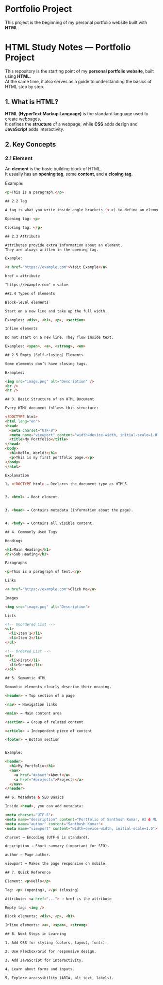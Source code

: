 # Portfolio Project

This project is the beginning of my personal portfolio website built with **HTML**.  


# HTML Study Notes — Portfolio Project

This repository is the starting point of my **personal portfolio website**, built using **HTML**.  
At the same time, it also serves as a guide to understanding the basics of HTML step by step.  

## 1. What is HTML?

**HTML (HyperText Markup Language)** is the standard language used to create webpages.  
It defines the **structure** of a webpage, while **CSS** adds design and **JavaScript** adds interactivity.  

## 2. Key Concepts

### 2.1 Element
An **element** is the basic building block of HTML.  
It usually has an **opening tag**, some **content**, and a **closing tag**.  

Example:  
```html
<p>This is a paragraph.</p>

## 2.2 Tag

A tag is what you write inside angle brackets (< >) to define an element.

Opening tag: <p>

Closing tag: </p>

## 2.3 Attribute

Attributes provide extra information about an element.
They are always written in the opening tag.

Example:

<a href="https://example.com">Visit Example</a>

href = attribute

"https://example.com" = value

##2.4 Types of Elements

Block-level elements

Start on a new line and take up the full width.

Examples: <div>, <h1>, <p>, <section>

Inline elements

Do not start on a new line. They flow inside text.

Examples: <span>, <a>, <strong>, <em>

## 2.5 Empty (Self-closing) Elements

Some elements don’t have closing tags.

Examples:

<img src="image.png" alt="Description" />
<br />
<hr />

## 3. Basic Structure of an HTML Document

Every HTML document follows this structure:

<!DOCTYPE html>
<html lang="en">
<head>
  <meta charset="UTF-8">
  <meta name="viewport" content="width=device-width, initial-scale=1.0">
  <title>My Portfolio</title>
</head>
<body>
  <h1>Hello, World!</h1>
  <p>This is my first portfolio page.</p>
</body>
</html>

Explanation

1. <!DOCTYPE html> → Declares the document type as HTML5.


2. <html> → Root element.


3. <head> → Contains metadata (information about the page).


4. <body> → Contains all visible content.

## 4. Commonly Used Tags

Headings

<h1>Main Heading</h1>
<h2>Sub Heading</h2>

Paragraphs

<p>This is a paragraph of text.</p>

Links

<a href="https://example.com">Click Me</a>

Images

<img src="image.png" alt="Description">

Lists

<!-- Unordered List -->
<ul>
  <li>Item 1</li>
  <li>Item 2</li>
</ul>

<!-- Ordered List -->
<ol>
  <li>First</li>
  <li>Second</li>
</ol>

## 5. Semantic HTML

Semantic elements clearly describe their meaning.

<header> → Top section of a page

<nav> → Navigation links

<main> → Main content area

<section> → Group of related content

<article> → Independent piece of content

<footer> → Bottom section


Example:

<header>
  <h1>My Portfolio</h1>
  <nav>
    <a href="#about">About</a>
    <a href="#projects">Projects</a>
  </nav>
</header>

## 6. Metadata & SEO Basics

Inside <head>, you can add metadata:

<meta charset="UTF-8">
<meta name="description" content="Portfolio of Santhosh Kumar, AI & ML Student">
<meta name="author" content="Santhosh Kumar">
<meta name="viewport" content="width=device-width, initial-scale=1.0">

charset → Encoding (UTF-8 is standard).

description → Short summary (important for SEO).

author → Page author.

viewport → Makes the page responsive on mobile.

## 7. Quick Reference

Element: <p>Hello</p>

Tag: <p> (opening), </p> (closing)

Attribute: <a href="..."> → href is the attribute

Empty tag: <img />

Block elements: <div>, <p>, <h1>

Inline elements: <a>, <span>, <strong>

## 8. Next Steps in Learning

1. Add CSS for styling (colors, layout, fonts).

2. Use Flexbox/Grid for responsive design.

3. Add JavaScript for interactivity.

4. Learn about forms and inputs.

5. Explore accessibility (ARIA, alt text, labels).